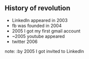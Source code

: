 ##  History of revolution

* LinkedIn appeared in 2003
* fb was founded in 2004
* 2005 I got my first gmail account
* ~2005 youtube appeared
* twitter 2006


note:
    :by 2005 I got invited to LinkedIn
